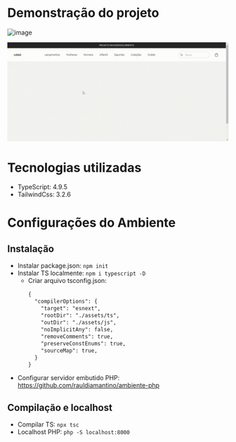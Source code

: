 # Demonstração do projeto

![image](https://user-images.githubusercontent.com/100098231/218242933-49e3bbe2-2923-46a3-a91f-f1f163b4ecf9.png)

<img src="./src/assets/images/img-readme.gif">




# Tecnologias utilizadas
- TypeScript: 4.9.5
- TailwindCss: 3.2.6

# Configurações do Ambiente

## Instalação
- Instalar package.json: `npm init`
- Instalar TS localmente: `npm i typescript -D`
  - Criar arquivo tsconfig.json:
    ```
    {
      "compilerOptions": {
        "target": "esnext",
        "rootDir": "./assets/ts",                                  
        "outDir": "./assets/js",                                        
        "noImplicitAny": false,
        "removeComments": true,
        "preserveConstEnums": true,
        "sourceMap": true,  
      }
    }
    ```
- Configurar servidor embutido PHP: https://github.com/rauldiamantino/ambiente-php

## Compilação e localhost
- Compilar TS: `npx tsc`
- Localhost PHP: `php -S localhost:8000`
